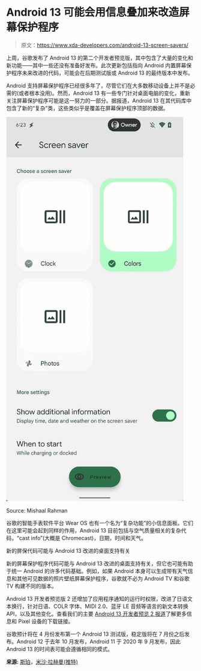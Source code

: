 # Android 13 可能会用信息叠加来改造屏幕保护程序

> 原文：<https://www.xda-developers.com/android-13-screen-savers/>

上周，谷歌发布了 Android 13 的第二个开发者预览版，其中包含了大量的变化和新功能——其中一些还没有准备好发布。此次更新包括指向 Android 内置屏幕保护程序未来改进的代码，可能会在后期测试版或 Android 13 的最终版本中发布。

Android 支持屏幕保护程序已经很多年了，尽管它们在大多数移动设备上并不是必需的(或者根本没用)。然而，Android 13 有一些专门针对桌面电脑的变化，重新关注屏幕保护程序可能是这一努力的一部分。据报道，Android 13 在其代码库中包含了新的“复杂”类，这些类似乎是覆盖在屏幕保护程序顶部的数据。

 <picture>![Android 13 screen savers](img/a344aa24c09f0c0f22a498b9b8ee0090.png)</picture> 

Source: Mishaal Rahman

谷歌的智能手表软件平台 Wear OS 也有一个名为“复杂功能”的小信息面板。它们在这里可能会起到同样的作用，Android 13 目前包括与空气质量相关的复杂代码，“cast info”(大概是 Chromecast)，日期，时间和天气。

新的屏保代码可能与 Android 13 改进的桌面支持有关

新的屏幕保护程序代码可能与 Android 13 改进的桌面支持有关，但它也可能有助于统一 Android 的许多代码基础。例如，如果 Android 本身可以生成带有天气信息和其他可见数据的照片壁纸屏幕保护程序，谷歌就不必为 Android TV 和谷歌 TV 构建不同的版本。

Android 13 开发者预览版 2 还增加了应用程序通知的运行时权限，改进了日语文本换行，针对日语、COLR 字体、MIDI 2.0、蓝牙 LE 音频等语言的新文本转换 API，以及其他变化。查看我们的主要 [Android 13 开发者预览 2 报道](https://www.xda-developers.com/android-12l/)了解更多信息和 Pixel 设备的下载链接。

谷歌预计将在 4 月份发布第一个 Android 13 测试版，稳定版将在 7 月份之后发布。Android 12 于去年 10 月发布，Android 11 于 2020 年 9 月发布，因此 Android 13 的时间表可能会遵循相同的模式。

**来源:** [斯珀](https://blog.esper.io/android-13-deep-dive/#screen_saver_revamp)，[米沙·拉赫曼(推特)](https://twitter.com/MishaalRahman/status/1504964591905824768)